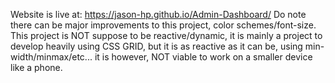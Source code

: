 Website is live at: https://jason-hp.github.io/Admin-Dashboard/
Do note there can be major improvements to this project, color schemes/font-size. 
This project is NOT suppose to be reactive/dynamic, it is mainly a project to develop heavily using CSS GRID, but it is as reactive as it can be, using min-width/minmax/etc... it is however, NOT viable to work on a smaller device like a phone.

